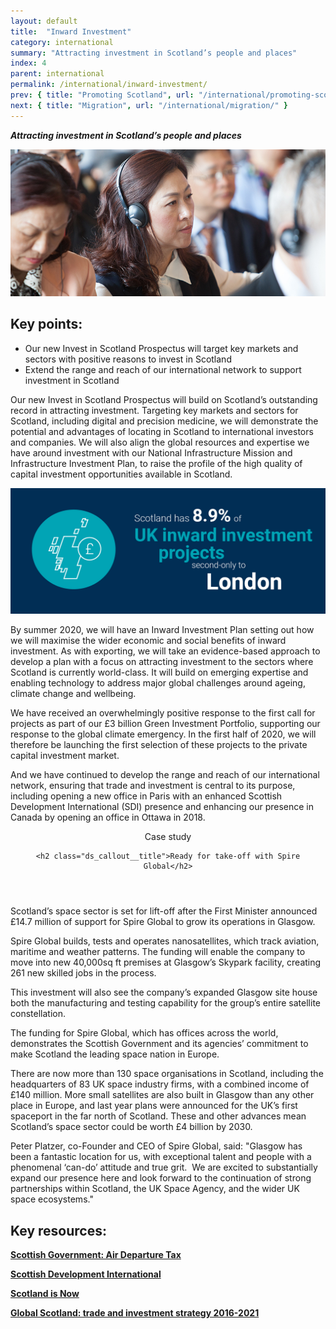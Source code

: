```yaml
---
layout: default
title:  "Inward Investment"
category: international
summary: "Attracting investment in Scotland’s people and places"
index: 4
parent: international
permalink: /international/inward-investment/
prev: { title: "Promoting Scotland", url: "/international/promoting-scotland/" }
next: { title: "Migration", url: "/international/migration/" }
---
```

***Attracting investment in Scotland’s people and places***

![A photograph of delegates at the Guangdong Investor Forum](/assets/images/pageimages/International.16.jpg)

## Key points:

* Our new Invest in Scotland Prospectus will target key markets and sectors with positive reasons to invest in Scotland
* Extend the range and reach of our international network to support investment in Scotland

Our new Invest in Scotland Prospectus will build on Scotland’s outstanding record in attracting investment. Targeting key markets and sectors for Scotland, including digital and precision medicine, we will demonstrate the potential and advantages of locating in Scotland to international investors and companies. We will also align the global resources and expertise we have around investment with our National Infrastructure Mission and Infrastructure Investment Plan, to raise the profile of the high quality of capital investment opportunities available in Scotland.  


![Scotland has 8.9% of UK inward investment projects second only to London](/assets/images/infographics/Enterprise.5.jpg)


By summer 2020, we will have an Inward Investment Plan setting out how we will maximise the wider economic and social benefits of inward investment.  As with exporting, we will take an evidence-based approach to develop a plan with a focus on attracting investment to the sectors where Scotland is currently world-class. It will build on emerging expertise and enabling technology to address major global challenges around ageing, climate change and wellbeing.

We have received an overwhelmingly positive response to the first call for projects as part of our £3 billion Green Investment Portfolio, supporting our response to the global climate emergency. In the first half of 2020, we will therefore be launching the first selection of these projects to the private capital investment market.

And we have continued to develop the range and reach of our international network, ensuring that trade and investment is central to its purpose, including opening a new office in Paris with an enhanced Scottish Development International (SDI) presence and enhancing our presence in Canada by opening an office in Ottawa in 2018.

<div class="ds_callout">
<header>
    <div class="ds_callout__label ds_content-label">Case study</div>

    <h2 class="ds_callout__title">Ready for take-off with Spire Global</h2>
</header>

<div class="ds_callout__content" markdown="1">
Scotland’s space sector is set for lift-off after the First Minister announced £14.7 million of support for Spire Global to grow its operations in Glasgow. 

Spire Global builds, tests and operates nanosatellites, which track aviation, maritime and weather patterns. The funding will enable the company to move into new 40,000sq ft premises at Glasgow’s Skypark facility, creating 261 new skilled jobs in the process. 

This investment will also see the company’s expanded Glasgow site house both the manufacturing and testing capability for the group’s entire satellite constellation. 

The funding for Spire Global, which has offices across the world, demonstrates the Scottish Government and its agencies’ commitment to make Scotland the leading space nation in Europe. 

There are now more than 130 space organisations in Scotland, including the headquarters of 83 UK space industry firms, with a combined income of £140 million. More small satellites are also built in Glasgow than any other place in Europe, and last year plans were announced for the UK’s first spaceport in the far north of Scotland. These and other advances mean Scotland’s space sector could be worth £4 billion by 2030. 

Peter Platzer, co-Founder and CEO of Spire Global, said: "Glasgow has been a fantastic location for us, with exceptional talent and people with a phenomenal ‘can-do’ attitude and true grit.  We are excited to substantially expand our presence here and look forward to the continuation of strong partnerships within Scotland, the UK Space Agency, and the wider UK space ecosystems."
</div>
</div>

## Key resources:

**[Scottish Government: Air Departure Tax](https://www.gov.scot/policies/taxes/air-departure-tax/)**

**[Scottish Development International](https://www.sdi.co.uk/)**

**[Scotland is Now](https://www.scotland.org/)**

**[Global Scotland: trade and investment strategy 2016-2021](https://www.gov.scot/publications/global-scotland-scotlands-trade-investment-strategy-2016-2021/pages/1/)**
